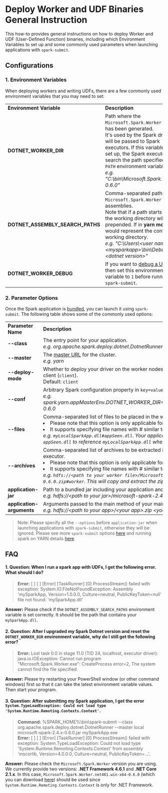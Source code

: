 # Deploy Worker and UDF Binaries General Instruction

This how-to provides general instructions on how to deploy Worker and UDF (User-Defined Function) binaries, including which Environment Variables to set up and some commonly used parameters when launching applications with `spark-submit`.

## Configurations

### 1. Environment Variables
When deploying workers and writing UDFs, there are a few commonly used environment variables that you may need to set: 

<table>
  <tr>
    <td width="25%"><b>Environment Variable</b></td>
    <td width="75%"><b>Description</b></td>
  </tr>
  <tr>
    <td><b>DOTNET_WORKER_DIR</b></td>
    <td>Path where the <code>Microsoft.Spark.Worker</code> binary has been generated.</br>It's used by the Spark driver and will be passed to Spark executors. If this variable is not set up, the Spark executors will search the path specified in the <code>PATH</code> environment variable.</br><i>e.g. "C:\bin\Microsoft.Spark.Worker-0.6.0"</i></td>
  </tr>
  <tr>
    <td><b>DOTNET_ASSEMBLY_SEARCH_PATHS</b></td>
    <td>Comma-separated paths where <code>Microsoft.Spark.Worker</code> will load assemblies.</br>Note that if a path starts with ".", the working directory will be prepended. If in <b>yarn mode</b>, "." would represent the container's working directory.</br><i>e.g. "C:\Users\&lt;user name&gt;\&lt;mysparkapp&gt;\bin\Debug\&lt;dotnet version&gt;"</i></td>
  </tr>
  <tr>
    <td><b>DOTNET_WORKER_DEBUG</b></td>
    <td>If you want to <a href="https://github.com/dotnet/spark/blob/master/docs/developer-guide.md#debugging-user-defined-function-udf">debug a UDF</a>, then set this environment variable to <code>1</code> before running <code>spark-submit</code>.</td>
  </tr>
</table>

### 2. Parameter Options
Once the Spark application is [bundled](https://spark.apache.org/docs/latest/submitting-applications.html#bundling-your-applications-dependencies), you can launch it using `spark-submit`. The following table shows some of the commonly used options: 

<table>
  <tr>
    <td width="25%"><b>Parameter Name</b></td>
    <td width="75%"><b>Description</b></td>
  </tr>
  <tr>
    <td><b>--class</b></td>
      <td>The entry point for your application.</br><i>e.g. org.apache.spark.deploy.dotnet.DotnetRunner</i></td>
  </tr>
  <tr>
    <td><b>--master</b></td>
    <td>The <a href="https://spark.apache.org/docs/latest/submitting-applications.html#master-urls">master URL</a> for the cluster.</br><i>e.g. yarn</i></td>
  </tr>
  <tr>
    <td><b>--deploy-mode</b></td>
    <td>Whether to deploy your driver on the worker nodes (<code>cluster</code>) or locally as an external client (<code>client</code>).</br>Default: <code>client</code></td>
  </tr>
  <tr>
    <td><b>--conf</b></td>
      <td>Arbitrary Spark configuration property in <code>key=value</code> format.</br><i>e.g. spark.yarn.appMasterEnv.DOTNET_WORKER_DIR=.\worker\Microsoft.Spark.Worker-0.6.0</i></td>
  </tr>
  <tr>
    <td><b>--files</b></td>
    <td>Comma-separated list of files to be placed in the working directory of each executor.</br>
      <li>Please note that this option is only applicable for yarn mode.</li>
      <li>It supports specifying file names with # similar to Hadoop.</br>
      <i>e.g. <code>myLocalSparkApp.dll#appSeen.dll</code>. Your application should use the name as <code>appSeen.dll</code> to reference <code>myLocalSparkApp.dll</code> when running on YARN.</i></li></td>
  </tr>
  <tr>
    <td><b>--archives</b></td>
    <td>Comma-separated list of archives to be extracted into the working directory of each executor.</br>
      <li>Please note that this option is only applicable for yarn mode.</li>
      <li>It supports specifying file names with # similar to Hadoop.</br>
      <i>e.g. <code>hdfs://&lt;path to your worker file&gt;/Microsoft.Spark.Worker.net461.win-x64-0.6.0.zip#worker</code>. This will copy and extract the zip file to <code>worker</code> folder.</i></li></td>
  </tr>
  <tr>
    <td><b>application-jar</b></td>
    <td>Path to a bundled jar including your application and all dependencies.</br>
    <i>e.g. hdfs://&lt;path to your jar&gt;/microsoft-spark-2.4.x-0.6.0.jar</i></td>
  </tr>
  <tr>
    <td><b>application-arguments</b></td>
    <td>Arguments passed to the main method of your main class, if any.</br><i>e.g. hdfs://&lt;path to your app&gt;/&lt;your app&gt;.zip &lt;your app name&gt; &lt;app args&gt;</i></td>
  </tr>
</table>

> Note: Please specify all the `--options` before `application-jar` when launching applications with `spark-submit`, otherwise they will be ignored. Please see more `spark-submit` options [here](https://spark.apache.org/docs/latest/submitting-applications.html) and running spark on YARN details [here](https://spark.apache.org/docs/latest/running-on-yarn.html).

## FAQ
#### 1. Question: When I run a spark app with UDFs, I get the following error. What should I do?
> **Error:** [ ] [ ] [Error] [TaskRunner] [0] ProcessStream() failed with exception: System.IO.FileNotFoundException: Assembly 'mySparkApp, Version=1.0.0.0, Culture=neutral, PublicKeyToken=null' file not found: 'mySparkApp.dll'

**Answer:** Please check if the `DOTNET_ASSEMBLY_SEARCH_PATHS` environment variable is set correctly. It should be the path that contains your `mySparkApp.dll`.

#### 2. Question: After I upgraded my Spark Dotnet version and reset the `DOTNET_WORKER_DIR` environment variable, why do I still get the following error?
> **Error:** Lost task 0.0 in stage 11.0 (TID 24, localhost, executor driver): java.io.IOException: Cannot run program "Microsoft.Spark.Worker.exe": CreateProcess error=2, The system cannot find the file specified.

**Answer:** Please try restarting your PowerShell window (or other command windows) first so that it can take the latest environment variable values. Then start your program.

#### 3. Question: After submitting my Spark application, I get the error `System.TypeLoadException: Could not load type 'System.Runtime.Remoting.Contexts.Context'`.
> **Command:** %SPARK_HOME%\bin\spark-submit --class org.apache.spark.deploy.dotnet.DotnetRunner --master local microsoft-spark-2.4.x-0.6.0.jar  mySparkApp.exe</br>
**Error:** [ ] [ ] [Error] [TaskRunner] [0] ProcessStream() failed with exception: System.TypeLoadException: Could not load type 'System.Runtime.Remoting.Contexts.Context' from assembly 'mscorlib, Version=4.0.0.0, Culture=neutral, PublicKeyToken=...'.

**Answer:** Please check the `Microsoft.Spark.Worker` version you are using. We currently provide two versions: **.NET Framework 4.6.1** and **.NET Core 2.1.x**. In this case, `Microsoft.Spark.Worker.net461.win-x64-0.6.0` (which you can download [here](https://github.com/dotnet/spark/releases)) should be used since `System.Runtime.Remoting.Contexts.Context` is only for .NET Framework.
